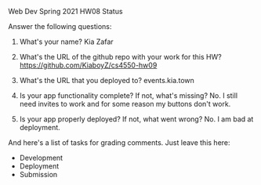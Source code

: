 
Web Dev Spring 2021 HW08 Status

Answer the following questions:


1. What's your name?
    Kia Zafar


2. What's the URL of the github repo with your work for this HW?
    https://github.com/KiaboyZ/cs4550-hw09


3. What's the URL that you deployed to?
    events.kia.town


4. Is your app functionality complete? If not, what's missing?
    No. I still need invites to work and for some reason my buttons don't work.


5. Is your app properly deployed? If not, what went wrong?
    No. I am bad at deployment.




And here's a list of tasks for grading comments. Just leave this here:
 - Development
 - Deployment
 - Submission
